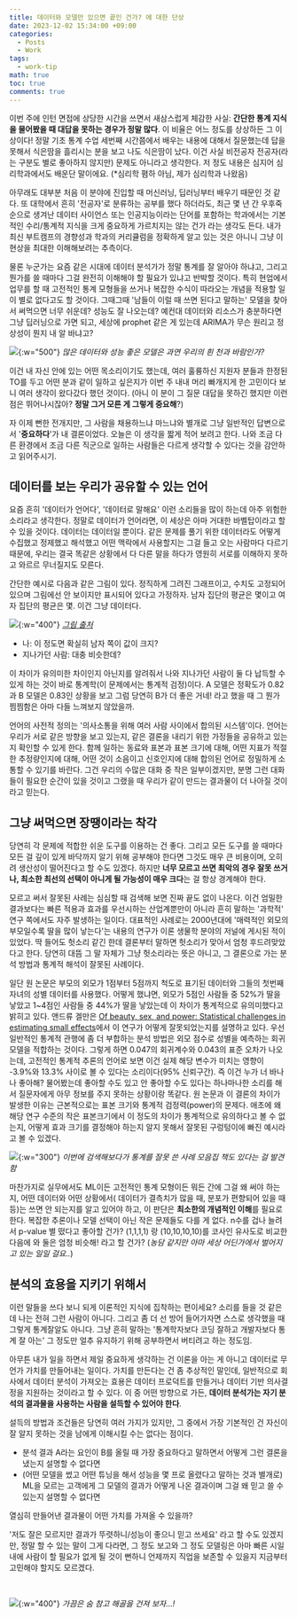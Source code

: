 ```yaml
---
title: 데이터와 모델만 있으면 끝인 건가? 에 대한 단상
date: 2023-12-02 15:34:00 +09:00
categories:
  - Posts
  - Work
tags:
  - work-tip
math: true
toc: true
comments: true
---
```


이번 주에 인턴 면접에 상당한 시간을 쓰면서 새삼스럽게 체감한 사실: **간단한 통계 지식을 물어봤을 때 대답을 못하는 경우가 정말 많다**. 이 비율은 어느 정도를 상상하든 그 이상이다! 정말 기초 통계 수업 세번째 시간쯤에서 배우는 내용에 대해서 질문했는데 답을 못해서 식은땀을 흘리시는 분을 보고 나도 식은땀이 났다. 이건 사실 비전공자 전공자(라는 구분도 별로 좋아하지 않지만) 문제도 아니라고 생각한다. 저 정도 내용은 심지어 심리학과에서도 배운단 말이에요. ($*$심리학 폄하 아님, 제가 심리학과 나왔음) 

아무래도 대부분 처음 이 분야에 진입할 때 머신러닝, 딥러닝부터 배우기 때문인 것 같다. 또 대학에서 흔히 '전공자'로 분류하는 공부를 했다 하더라도, 최근 몇 년 간 우후죽순으로 생겨난 데이터 사이언스 또는 인공지능이라는 단어를 포함하는 학과에서는 기본적인 수리/통계적 지식을 크게 중요하게 가르치지는 않는 건가 라는 생각도 든다. 내가 최신 부트캠프의 경향성과 학과의 커리큘럼을 정확하게 알고 있는 것은 아니니 그냥 이 현상을 최대한 이해해보려는 추측이다.

물론 누군가는 요즘 같은 시대에 데이터 분석가가 정말 통계를 잘 알아야 하냐고, 그리고 뭔가를 쓸 때마다 그걸 완전히 이해해야 할 필요가 있냐고 반박할 것이다. 특히 현업에서 업무를 할 때 고전적인 통계 모형들을 쓰거나 복잡한 수식이 따라오는 개념을 적용할 일이 별로 없다고도 할 것이다. 그때그때 '남들이 이럴 때 쓰면 된다고 말하는' 모델을 찾아서 써먹으면 너무 쉬운데? 성능도 잘 나오는데? 예컨대 데이터와 리소스가 충분하다면 그냥 딥러닝으로 가면 되고, 세상에 prophet 같은 게 있는데 ARIMA가 무슨 원리고 정상성이 뭔지 내 알 바냐고?


![](/assets/img/thoughts-on-statistics_1.jpg){:w="500"}
_많은 데이터와 성능 좋은 모델은 과연 우리의 흰 천과 바람인가?_

이건 내 자신 안에 있는 어떤 목소리이기도 했는데, 여러 훌륭하신 지원자 분들과 한정된 TO를 두고 어떤 분과 같이 일하고 싶은지가 이번 주 내내 머리 빠개지게 한 고민이다 보니 여러 생각이 왔다갔다 했던 것이다. (아니 이 분이 그 질문 대답을 못하긴 했지만 이런 점은 뛰어나시잖아? **정말 그거 모른 게 그렇게 중요해**?)

자 이제 뻔한 전개지만, 그 사람을 채용하느냐 마느냐와 별개로 그냥 일반적인 답변으로서 '**중요하다**'가 내 결론이었다. 오늘은 이 생각을 짧게 적어 보려고 한다. 나와 조금 다른 환경에서 조금 다른 직군으로 일하는 사람들은 다르게 생각할 수 있다는 것을 감안하고 읽어주시기.

## 데이터를 보는 우리가 공유할 수 있는 언어 

요즘 흔히 '데이터가 언어다', '데이터로 말해요' 이런 소리들을 많이 하는데 아주 위험한 소리라고 생각한다. 정말로 데이터가 언어라면, 이 세상은 아마 거대한 바벨탑이라고 할 수 있을 것이다. 데이터는 데이터일 뿐이다. 같은 문제를 풀기 위한 데이터라도 어떻게 수집했고 정제했고 해석했고 어떤 맥락에서 사용할지는 그걸 들고 오는 사람마다 다르기 때문에, 우리는 결국 똑같은 상황에서 다 다른 말을 하다가 영원히 서로를 이해하지 못하고 와르르 무너질지도 모른다.

간단한 예시로 다음과 같은 그림이 있다. 정직하게 그려진 그래프이고, 수치도 고정되어 있으며 그림에선 안 보이지만 표시되어 있다고 가정하자. 남자 집단의 평균은 몇이고 여자 집단의 평균은 몇. 이건 그냥 데이터다.

![](/assets/img/thoughts-on-statistics_2.png){:w="400"}
_[그림 출처](https://www.researchgate.net/figure/Bar-graph-of-gender-of-patients-attending-a-diabetic-clinic-in-Penang-in-a-period-of-a_fig2_308747760)_

- 나: 이 정도면 확실히 남자 쪽이 값이 크지?
- 지나가던 사람: 대충 비슷한데?

이 차이가 유의미한 차이인지 아닌지를 알려줘서 나와 지나가던 사람이 둘 다 납득할 수 있게 하는 것이 바로 통계학(이 문제에서는 통계적 검정)이다. A 모델은 정확도가 0.82과 B 모델은 0.83인 상황을 보고 그럼 당연히 B가 더 좋은 거네! 라고 했을 때 그 뭔가 찜찜함은 아마 다들 느껴보지 않았을까.

언어의 사전적 정의는 '의사소통을 위해 여러 사람 사이에서 합의된 시스템'이다. 언어는 우리가 서로 같은 방향을 보고 있는지, 같은 결론을 내리기 위한 가정들을 공유하고 있는지 확인할 수 있게 한다. 함께 일하는 동료와 표본과 표본 크기에 대해, 어떤 지표가 적절한 추정량인지에 대해, 어떤 것이 소음이고 신호인지에 대해 합의된 언어로 정밀하게 소통할 수 있기를 바란다. 그건 우리의 수많은 대화 중 작은 일부이겠지만, 분명 그런 대화들이 필요한 순간이 있을 것이고 그랬을 때 우리가 같이 만드는 결과물이 더 나아질 것이라고 믿는다.

## 그냥 써먹으면 장땡이라는 착각

당연히 각 문제에 적합한 쉬운 도구를 이용하는 건 좋다. 그리고 모든 도구를 쓸 때마다 모든 걸 깊이 있게 바닥까지 알기 위해 공부해야 한다면 그것도 매우 큰 비용이며, 오히려 생산성이 떨어진다고 할 수도 있겠다. 하지만 **너무 모르고 쓰면 최악의 경우 잘못 쓰거나, 최소한 최선의 선택이 아니게 될 가능성이 매우 크다**는 걸 항상 경계해야 한다. 

모르고 써서 잘못된 사례는 심심할 때 검색해 보면 진짜 끝도 없이 나온다. 이건 엄밀한 결과보다는 빠른 적용과 효과를 우선시하는 산업계뿐만이 아니라 흔히 말하는 '과학적' 연구 쪽에서도 자주 발생하는 일이다. 대표적인 사례로는 2000년대에 '매력적인 외모의 부모일수록 딸을 많이 낳는다'는 내용의 연구가 이론 생물학 분야의 저널에 게시된 적이 있었다. 딱 들어도 헛소리 같긴 한데 결론부터 말하면 헛소리가 맞아서 엄청 후드려맞았다고 한다. 당연히 대뜸 그 말 자체가 그냥 헛소리라는 뜻은 아니고, 그 결론으로 가는 분석 방법과 통계적 해석이 잘못된 사례이다.

일단 원 논문은 부모의 외모가 1점부터 5점까지 척도로 표기된 데이터와 그들의 첫번째 자녀의 성별 데이터를 사용했다. 어떻게 했냐면, 외모가 5점인 사람들 중 52%가 딸을 낳았고 1~4점인 사람들 중 44%가 딸을 낳았는데 이 차이가 통계적으로 유의미했다고 밝히고 있다. 앤드류 겔만은 [Of beauty, sex, and power:  Statistical challenges in estimating small effects](http://www.stat.columbia.edu/~gelman/research/unpublished/power4r.pdf)에서 이 연구가 어떻게 잘못되었는지를 설명하고 있다. 우선 일반적인 통계적 관행에 좀 더 부합하는 분석 방법은 외모 점수로 성별을 예측하는 회귀 모델을 적합하는 것이다. 그렇게 하면 0.047의 회귀계수와 0.043의 표준 오차가 나오는데, 고전적인 통계적 추론의 언어로 보면 이건 실제 해당 변수가 미치는 영향이 -3.9%와 13.3% 사이로 볼 수 있다는 소리이다(95% 신뢰구간). 즉 이건 누가 너 바나나 좋아해? 물어봤는데 좋아할 수도 있고 안 좋아할 수도 있다는 하나마나한 소리를 해서 질문자에게 아무 정보를 주지 못하는 상황이랑 똑같다. 원 논문과 이 결론의 차이가 발생한 이유는 근본적으로는 표본 크기와 통계적 검정력(power)의 문제다. 애초에 왜 해당 연구 수준의 작은 표본크기에서 이 정도의 차이가 통계적으로 유의하다고 볼 수 없는지, 어떻게 효과 크기를 결정해야 하는지 알지 못해서 잘못된 구렁텅이에 빠진 예시라고 볼 수 있겠다.


![](/assets/img/thoughts-on-statistics_4.jpg){:w="300"}
_이번에 검색해보다가 통계를 잘못 쓴 사례 모음집 책도 있다는 걸 발견함_

마찬가지로 실무에서도 ML이든 고전적인 통계 모형이든 뭐든 간에 그걸 왜 써야 하는지, 어떤 데이터와 어떤 상황에서( 데이터가 결측치가 많을 때, 분포가 편향되어 있을 때 등)는 쓰면 안 되는지를 알고 있어야 하고, 이 판단은 **최소한의 개념적인 이해**를 필요로 한다. 복잡한 추론이나 모델 선택이 아닌 작은 문제들도 다를 게 없다. n수를 겁나 늘려서 p-value 별 떴다고 좋아할 건가? (1,1,1,1) 랑 (10,10,10,10)를 코사인 유사도로 비교한 다음에 와 둘은 엄청 비슷해! 라고 할 건가?
(*농담 같지만 아마 세상 어딘가에서 벌어지고 있는 일일 걸요..*)

## 분석의 효용을 지키기 위해서

이런 말들을 쓰다 보니 되게 이론적인 지식에 집착하는 편이세요? 소리를 들을 것 같은데 나는 전혀 그런 사람이 아니다. 그리고 좀 더 선 방어 들어가자면 스스로 생각했을 때 그렇게 통계잘알도 아니다. 그냥 흔히 말하는 '통계학자보다 코딩 잘하고 개발자보다 통계 잘 아는' 그 정도만 얼추 유지하기 위해 공부하면서 버티려고 하는 정도임.

아무튼 내가 일을 하면서 제일 중요하게 생각하는 건 이론을 아는 게 아니고 데이터로 무언가 가치를 만들어내는 일이다. 가치를 만든다는 건 좀 추상적인 말인데, 일반적으로 회사에서 데이터 분석이 가져오는 효용은 데이터 프로덕트를 만들거나 데이터 기반 의사결정을 지원하는 것이라고 할 수 있다. 이 중 어떤 방향으로 가든, **데이터 분석가는 자기 분석의 결과물을 사용하는 사람을 설득할 수 있어야 한다**. 

설득의 방법과 조건들은 당연히 여러 가지가 있지만, 그 중에서 가장 기본적인 건 자신이 잘 알지 못하는 것을 남에게 이해시킬 수는 없다는 점이다. 

- 분석 결과 A라는 요인이 B를 올릴 때 가장 중요하다고 말하면서 어떻게 그런 결론을 냈는지 설명할 수 없다면 
- (어떤 모델을 썼고 어떤 튜닝을 해서 성능을 몇 프로 올렸다고 말하는 것과 별개로) ML을 모르는 고객에게 그 모델의 결과가 어떻게 나온 결과이며 그걸 왜 믿고 쓸 수 있는지 설명할 수 없다면 


열심히 만들어낸 결과물이 어떤 가치를 가져올 수 있을까? 

'저도 잘은 모르지만 결과가 뚜렷하니/성능이 좋으니 믿고 쓰세요' 라고 할 수도 있겠지만, 정말 할 수 있는 말이 그게 다라면, 그 정도 보고와 그 정도 모델링은 아마 빠른 시일 내에 사람이 할 필요가 없게 될 것이 뻔하니 언제까지 직업을 보존할 수 있을지 지금부터 고민해야 할지도 모르겠다.

<br>


![](/assets/img/thoughts-on-statistics_3.jpg){:w="400"}
_가끔은 숨 참고 해골을 건져 보자...!_
